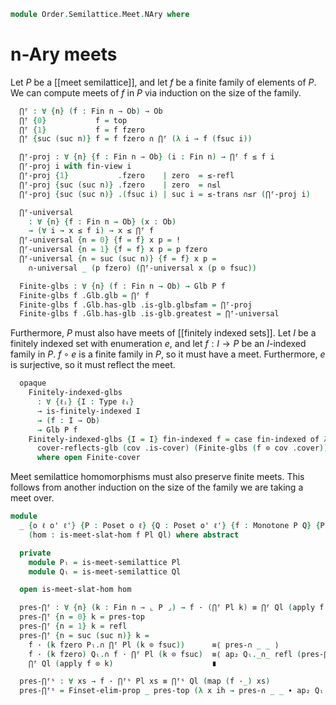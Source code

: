 <!--
```agda
open import Cat.Prelude

open import Data.Finset.Properties
open import Data.Fin.Indexed
open import Data.Finset.Base
open import Data.Fin.Finite
open import Data.Fin.Base using (Fin ; fsuc ; fzero ; suc ; zero ; fin-view)
open import Data.Sum.Base

open import Meta.Idiom

open import Order.Semilattice.Meet
open import Order.Diagram.Meet
open import Order.Diagram.Glb
open import Order.Diagram.Top
open import Order.Base

import Order.Semilattice.Meet.Reasoning as Meets
```
-->

```agda
module Order.Semilattice.Meet.NAry where
```

<!--
```agda
open is-glb
open Glb

module _ {o ℓ} {P : Poset o ℓ} (l : is-meet-semilattice P) where
  open Meets l
```
-->

# n-Ary meets

Let $P$ be a [[meet semilattice]], and let $f$ be a finite family of
elements of $P$. We can compute meets of $f$ in $P$ via induction on the
size of the family.

```agda
  ⋂ᶠ : ∀ {n} (f : Fin n → Ob) → Ob
  ⋂ᶠ {0}           f = top
  ⋂ᶠ {1}           f = f fzero
  ⋂ᶠ {suc (suc n)} f = f fzero ∩ ⋂ᶠ (λ i → f (fsuc i))

  ⋂ᶠ-proj : ∀ {n} {f : Fin n → Ob} (i : Fin n) → ⋂ᶠ f ≤ f i
  ⋂ᶠ-proj i with fin-view i
  ⋂ᶠ-proj {1}           .fzero    | zero  = ≤-refl
  ⋂ᶠ-proj {suc (suc n)} .fzero    | zero  = ∩≤l
  ⋂ᶠ-proj {suc (suc n)} .(fsuc i) | suc i = ≤-trans ∩≤r (⋂ᶠ-proj i)

  ⋂ᶠ-universal
    : ∀ {n} {f : Fin n → Ob} (x : Ob)
    → (∀ i → x ≤ f i) → x ≤ ⋂ᶠ f
  ⋂ᶠ-universal {n = 0} {f = f} x p = !
  ⋂ᶠ-universal {n = 1} {f = f} x p = p fzero
  ⋂ᶠ-universal {n = suc (suc n)} {f = f} x p =
    ∩-universal _ (p fzero) (⋂ᶠ-universal x (p ⊙ fsuc))

  Finite-glbs : ∀ {n} (f : Fin n → Ob) → Glb P f
  Finite-glbs f .Glb.glb = ⋂ᶠ f
  Finite-glbs f .Glb.has-glb .is-glb.glb≤fam = ⋂ᶠ-proj
  Finite-glbs f .Glb.has-glb .is-glb.greatest = ⋂ᶠ-universal
```

<!--
```agda
  ⋂ᶠˢ : Finset ⌞ P ⌟ → ⌞ P ⌟
  ⋂ᶠˢ []       = top
  ⋂ᶠˢ (x ∷ xs) = x ∩ ⋂ᶠˢ xs
  ⋂ᶠˢ (∷-dup x xs i) = along i $
    x ∩ x ∩ ⋂ᶠˢ xs ≡⟨ ∩.pulll ∩-idem ⟩
    x ∩ ⋂ᶠˢ xs     ∎
  ⋂ᶠˢ (∷-swap x y xs i) = along i $
    x ∩ y ∩ ⋂ᶠˢ xs ≡⟨ ∩.extendl ∩-comm ⟩
    y ∩ x ∩ ⋂ᶠˢ xs ∎
  ⋂ᶠˢ (squash x y p q i j) = hlevel 2 (⋂ᶠˢ x) (⋂ᶠˢ y) (λ i → ⋂ᶠˢ (p i)) (λ i → ⋂ᶠˢ (q i)) i j

  abstract
    ⋂ᶠˢ-proj : {x : ⌞ P ⌟} (xs : Finset ⌞ P ⌟) → x ∈ xs → ⋂ᶠˢ xs ≤ x
    ⋂ᶠˢ-proj {x} xs = ∈ᶠˢ-elim (λ xs _ → ⋂ᶠˢ xs ≤ x) ∩≤l (λ q r → ≤-trans ∩≤r r) xs

    ⋂ᶠˢ-univ
      : (xs : Finset ⌞ P ⌟) {o : ⌞ P ⌟}
      → ((x : ⌞ P ⌟) → x ∈ᶠˢ xs → o ≤ x)
      → o ≤ ⋂ᶠˢ xs
    ⋂ᶠˢ-univ xs {o} = Finset-elim-prop (λ xs → ((x : ⌞ P ⌟) → x ∈ᶠˢ xs → o ≤ x) → o ≤ ⋂ᶠˢ xs)
      (λ _ → !)
      (λ x ih le → ∩-universal o (le x hereₛ) (ih (λ y w → le y (thereₛ w))))
      xs

    ⋂ᶠˢ-union : (xs ys : Finset ⌞ P ⌟) → ⋂ᶠˢ (xs <> ys) ≡ (⋂ᶠˢ xs ∩ ⋂ᶠˢ ys)
    ⋂ᶠˢ-union xs ys = ≤-antisym
      (∩-universal _
        (⋂ᶠˢ-univ xs λ x m → ⋂ᶠˢ-proj (xs <> ys) (unionl-∈ᶠˢ _ xs ys m))
        (⋂ᶠˢ-univ ys λ y m → ⋂ᶠˢ-proj (xs <> ys) (unionr-∈ᶠˢ _ xs ys m)))
      (⋂ᶠˢ-univ (xs <> ys) λ x m → case ∈ᶠˢ-union _ xs ys m of λ where
        (inl x) → ≤-trans ∩≤l (⋂ᶠˢ-proj xs x)
        (inr x) → ≤-trans ∩≤r (⋂ᶠˢ-proj ys x))
```
-->

Furthermore, $P$ must also have meets of [[finitely indexed sets]].
Let $I$ be a finitely indexed set with enumeration $e$, and let $f : I \to P$
be an $I$-indexed family in $P$. $f \circ e$ is a finite family in $P$, so it must
have a meet. Furthermore, $e$ is surjective, so it must reflect the
meet.

```agda
  opaque
    Finitely-indexed-glbs
      : ∀ {ℓᵢ} {I : Type ℓᵢ}
      → is-finitely-indexed I
      → (f : I → Ob)
      → Glb P f
    Finitely-indexed-glbs {I = I} fin-indexed f = case fin-indexed of λ cov →
      cover-reflects-glb (cov .is-cover) (Finite-glbs (f ⊙ cov .cover))
      where open Finite-cover
```

Meet semilattice homomorphisms must also preserve finite meets. This follows
from another induction on the size of the family we are taking a meet over.

```agda
module
  _ {o ℓ o' ℓ'} {P : Poset o ℓ} {Q : Poset o' ℓ'} {f : Monotone P Q} {Pl Ql}
    (hom : is-meet-slat-hom f Pl Ql) where abstract

  private
    module Pₗ = is-meet-semilattice Pl
    module Qₗ = is-meet-semilattice Ql

  open is-meet-slat-hom hom

  pres-⋂ᶠ : ∀ {n} (k : Fin n → ⌞ P ⌟) → f · (⋂ᶠ Pl k) ≡ ⋂ᶠ Ql (apply f ⊙ k)
  pres-⋂ᶠ {n = 0} k = pres-top
  pres-⋂ᶠ {n = 1} k = refl
  pres-⋂ᶠ {n = suc (suc n)} k =
    f · (k fzero Pₗ.∩ ⋂ᶠ Pl (k ⊙ fsuc))      ≡⟨ pres-∩ _ _ ⟩
    f · (k fzero) Qₗ.∩ f · ⋂ᶠ Pl (k ⊙ fsuc)  ≡⟨ ap₂ Qₗ._∩_ refl (pres-⋂ᶠ (k ⊙ fsuc)) ⟩
    ⋂ᶠ Ql (apply f ⊙ k)                      ∎

  pres-⋂ᶠˢ : ∀ xs → f · ⋂ᶠˢ Pl xs ≡ ⋂ᶠˢ Ql (map (f ·_) xs)
  pres-⋂ᶠˢ = Finset-elim-prop _ pres-top (λ x ih → pres-∩ _ _ ∙ ap₂ Qₗ._∩_ refl ih)
```
